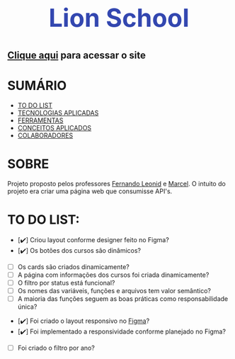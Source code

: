 

# <div align="center"><h1 style="color:#3347B0">Lion School</h1></div>

## [Clique aqui](https://viniciusnunes137.github.io/front_lion-school/) para acessar o site

<div>   

<h1>SUMÁRIO</h1>

- [TO DO LIST](#to-do-list)
- [TECNOLOGIAS APLICADAS](#tecnologias-aplicadas)
- [FERRAMENTAS](#ferramentas)
- [CONCEITOS APLICADOS](#conceitos-aplicados)
- [COLABORADORES](#colaboradores)

</div>

 <h1>SOBRE</h1>


Projeto proposto pelos professores [Fernando Leonid](https://github.com/fernandoleonid) e [Marcel](https://github.com/marcelnt). O intuito do projeto era criar uma página web que consumisse  API's.

 <h1>TO DO LIST:</h1>   
<div>

- [✔️] Criou layout conforme designer feito no Figma?
- [✔️] Os botões dos cursos são dinâmicos?
- [ ] Os cards são criados dinamicamente?
- [ ] A página com informações dos cursos foi criada dinamicamente?
- [ ] O filtro por status está funcional?
- [ ] Os nomes das variáveis, funções e arquivos tem valor semântico?
- [ ] A maioria das funções seguem as boas práticas como responsabilidade única?
- [✔️] Foi criado o layout responsivo no [Figma](https://www.figma.com/file/A6o2fN9eB9HXSQSrDCxYVm/lion-school?t=2PY3pkB34FrgerPy-0)?
- [✔️] Foi implementado a responsividade conforme planejado no Figma?
- [ ] Foi criado o filtro por ano?
</div>